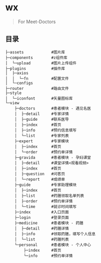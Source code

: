 # wx

> For Meet-Doctors

## 目录  

    ├─assets            #图片库
    ├─components        #z组件库
    │  └─upload         #图片上传组件
    ├─plugins           #插件库
    │  ├─axios        
    │  │  └─fn          #配置文件
    │  └─configs
    ├─router            #路由文件
    ├─style
    │  └─iconfont       #矢量图标库
    └─view
        ├─doctors       #患者模块 - 遇见名医
        │  ├─detail     #专家详情
        │  ├─guide      #联系医导
        │  ├─index      #首页
        │  ├─info       #预约信息填写
        │  └─list       #专家列表
        ├─expert        #专家模块
        │  ├─index      #首页
        │  └─order      #预约单详情
        ├─gravida       #患者模块 - 孕妇课堂
        │  ├─detail     #课堂详情<观看视频>
        │  ├─index      #首页
        │  ├─question   #问答页
        │  └─report     #成绩单
        ├─guide         #专家助理模块
        │  ├─index      #首页   
        │  ├─list       #药膳领取名单列表
        │  ├─order      #预约单详情
        │  └─time       #就诊时间填写
        ├─index         #入口页面
        ├─login         #登录页面
        ├─medicine      #患者模块 - 药膳
        │  ├─detail     #药膳详情
        │  ├─info       #领取药膳，填写个人信息
        │  └─list       #药膳列表
        └─personal      #患者模块 - 个人中心
            ├─index     #首页
            └─info      #预约单详情